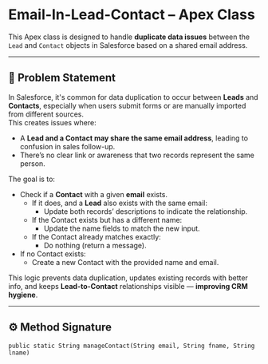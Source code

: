 # Email-In-Lead-Contact – Apex Class

This Apex class is designed to handle **duplicate data issues** between the `Lead` and `Contact` objects in Salesforce based on a shared email address.

---

## 🧩 Problem Statement

In Salesforce, it's common for data duplication to occur between **Leads** and **Contacts**, especially when users submit forms or are manually imported from different sources.  
This creates issues where:

- A **Lead and a Contact may share the same email address**, leading to confusion in sales follow-up.
- There’s no clear link or awareness that two records represent the same person.

The goal is to:
- Check if a **Contact** with a given **email** exists.
  - If it does, and a **Lead** also exists with the same email:
    - Update both records’ descriptions to indicate the relationship.
  - If the Contact exists but has a different name:
    - Update the name fields to match the new input.
  - If the Contact already matches exactly:
    - Do nothing (return a message).
- If no Contact exists:
  - Create a new Contact with the provided name and email.

This logic prevents data duplication, updates existing records with better info, and keeps **Lead-to-Contact** relationships visible — **improving CRM hygiene**.

---

## ⚙️ Method Signature

```apex
public static String manageContact(String email, String fname, String lname)
